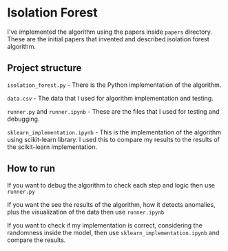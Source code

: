 # Isolation Forest

I've implemented the algorithm using the papers inside `papers` directory.
These are the initial papers that invented and described isolation forest algorithm.

## Project structure

`isolation_forest.py` - There is the Python implementation of the algorithm.

`data.csv` - The data that I used for algorithm implementation and testing.

`runner.py` and `runner.ipynb` - These are the files that I used for testing and debugging.

`sklearn_implementation.ipynb` - This is the implementation of the algorithm using scikit-learn library.
I used this to compare my results to the results of the scikit-learn implementation.

## How to run

If you want to debug the algorithm to check each step and logic then use `runner.py`

If you want the see the results of the algorithm, how it detects anomalies, plus the
visualization of the data then use `runner.ipynb`

If you want to check if my implementation is correct, considering the randomness inside the model,
then use `sklearn_implementation.ipynb` and compare the results.
